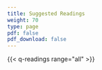 ```yaml
---
title: Suggested Readings
weight: 70
type: page
pdf: false
pdf_download: false
---
```


{{< q-readings range="all" >}}

